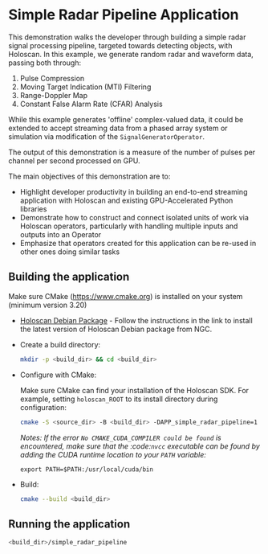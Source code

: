 # Simple Radar Pipeline Application

This demonstration walks the developer through building a simple radar signal processing pipeline, targeted towards detecting objects, with Holoscan. In this example, we generate random radar and waveform data, passing both through:
1. Pulse Compression
2. Moving Target Indication (MTI) Filtering
3. Range-Doppler Map
4. Constant False Alarm Rate (CFAR) Analysis

While this example generates 'offline' complex-valued data, it could be extended to accept streaming data from a phased array system or simulation via modification of the `SignalGeneratorOperator`.

The output of this demonstration is a measure of the number of pulses per channel per second processed on GPU.

 The main objectives of this demonstration are to:
- Highlight developer productivity in building an end-to-end streaming application with Holoscan and existing GPU-Accelerated Python libraries
- Demonstrate how to construct and connect isolated units of work via Holoscan operators, particularly with handling multiple inputs and outputs into an Operator
- Emphasize that operators created for this application can be re-used in other ones doing similar tasks

## Building the application
Make sure CMake (https://www.cmake.org) is installed on your system (minimum version 3.20)

- [Holoscan Debian Package](https://catalog.ngc.nvidia.com/orgs/nvidia/teams/clara-holoscan/resources/holoscan_dev_deb) - Follow the instructions in the link to install the latest version of Holoscan Debian package from NGC.

- Create a build directory:
  ```bash
  mkdir -p <build_dir> && cd <build_dir>
  ```
- Configure with CMake:

  Make sure CMake can find your installation of the Holoscan SDK. For example, setting `holoscan_ROOT` to its install directory during configuration:

  ```bash
  cmake -S <source_dir> -B <build_dir> -DAPP_simple_radar_pipeline=1 
  ```

  _Notes:_
  _If the error `No CMAKE_CUDA_COMPILER could be found` is encountered, make sure that the :code:`nvcc` executable can be found by adding the CUDA runtime location to your `PATH` variable:_

  ```
  export PATH=$PATH:/usr/local/cuda/bin
  ```

- Build:

  ```bash
  cmake --build <build_dir>
  ```

## Running the application
```bash
<build_dir>/simple_radar_pipeline
```

